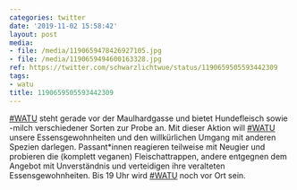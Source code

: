 ```yaml
---
categories: twitter
date: '2019-11-02 15:58:42'
layout: post
media:
- file: /media/1190659478426927105.jpg
- file: /media/1190659494600163328.jpg
ref: https://twitter.com/schwarzlichtwue/status/1190659505593442309
tags:
- watu
title: 1190659505593442309
---
```

[#WATU](/t/watu) steht gerade vor der Maulhardgasse und bietet Hundefleisch sowie -milch verschiedener Sorten zur Probe an. 
Mit dieser Aktion will [#WATU](/t/watu) unsere Essensgewohnheiten und den willkürlichen Umgang mit anderen Spezien darlegen.
Passant\*innen reagieren teilweise mit Neugier und probieren die (komplett veganen) Fleischattrappen, andere entgegnen dem Angebot mit Unverständnis und verteidigen ihre veralteten Essensgewohnheiten.
Bis 19 Uhr wird [#WATU](/t/watu) noch vor Ort sein.